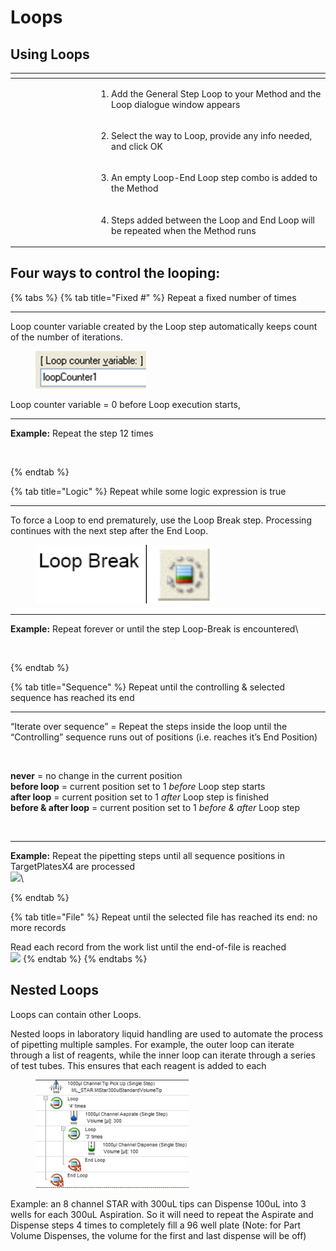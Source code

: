 # Loops

## Using Loops

<table data-header-hidden><thead><tr><th width="234"></th><th width="640"></th></tr></thead><tbody><tr><td><br><img src="blob:https://app.gitbook.com/bee01f9f-17dd-4567-bd04-3b5bb1d7447a" alt=""></td><td><ol><li>Add the General Step Loop to your Method and the Loop dialogue window appears</li></ol></td></tr><tr><td><br><img src="blob:https://app.gitbook.com/eeac64f4-7422-474f-9018-b9ad8ea6d7f3" alt=""></td><td><ol start="2"><li>Select the way to Loop, provide any info needed, and click OK</li></ol></td></tr><tr><td><br><img src="blob:https://app.gitbook.com/45c4c288-912b-473e-a97e-32b17171d9b9" alt=""></td><td><ol start="3"><li>An empty Loop-End Loop step combo is added to the Method</li></ol></td></tr><tr><td><br><img src="blob:https://app.gitbook.com/dfa1014d-9a3e-4b41-92e1-d73276f3d7bb" alt=""><br></td><td><ol start="4"><li>Steps added between the Loop and End Loop will be repeated when the Method runs</li></ol></td></tr></tbody></table>





## Four ways to control the looping:

{% tabs %}
{% tab title="Fixed #" %}
Repeat a fixed number of times

***

Loop counter variable created by the Loop step automatically keeps count of the number of iterations.

<figure><img src="../../../.gitbook/assets/image (88) (1) (1) (1) (1) (1).png" alt="" width="177"><figcaption></figcaption></figure>

Loop counter variable = 0 before Loop execution starts,

***

**Example:** Repeat the step 12 times

<figure><img src="blob:https://app.gitbook.com/2b9789cb-3171-4343-b945-6be58dc5ee93" alt=""><figcaption></figcaption></figure>
{% endtab %}

{% tab title="Logic" %}
Repeat while some logic expression is true

***

To force a Loop to end prematurely, use the Loop Break step. Processing continues with the next step after the End Loop.

<figure><img src="../../../.gitbook/assets/image (89) (1) (1) (1) (1) (1).png" alt=""><figcaption></figcaption></figure>

***

**Example:** Repeat forever or until the step Loop-Break is encountered\


<figure><img src="blob:https://app.gitbook.com/11f3922c-6e6d-419c-a670-133c3e0885d9" alt=""><figcaption></figcaption></figure>
{% endtab %}

{% tab title="Sequence" %}
Repeat until the controlling & selected sequence has reached its end

***

“Iterate over sequence” =  Repeat the steps inside the loop until the “Controlling” sequence runs out of positions (i.e. reaches it’s End Position)

<figure><img src="blob:https://app.gitbook.com/82592997-0c8a-45d3-8cda-b5f6a70dbdad" alt=""><figcaption></figcaption></figure>

**never** = no change in the current position \
**before loop** = current position set to 1 _before_ Loop step starts\
**after loop** = current position set to 1 _after_ Loop step is finished\
**before & after loop** = current position set to 1 _before & after_ Loop step

<figure><img src="blob:https://app.gitbook.com/fe9368da-a653-44a7-802e-514b93d4c9c6" alt=""><figcaption></figcaption></figure>

***

**Example:** Repeat the pipetting steps until all sequence positions in TargetPlatesX4 are processed\
![](blob:https://app.gitbook.com/8bed9c2a-a37b-4ddc-a4ba-0fe1983f30b0)\

{% endtab %}

{% tab title="File" %}
Repeat until the selected file has reached its end: no more records

&#x20;Read each record from the work list until the end-of-file is reached\
![](blob:https://app.gitbook.com/42267f91-8cac-4cc4-94d3-6f8c1eb17003)
{% endtab %}
{% endtabs %}



## Nested Loops

Loops can contain other Loops.

Nested loops in laboratory liquid handling are used to automate the process of pipetting multiple samples. For example, the outer loop can iterate through a list of reagents, while the inner loop can iterate through a series of test tubes. This ensures that each reagent is added to each

<figure><img src="../../../.gitbook/assets/image (92) (1) (1) (1) (1) (1).png" alt="" width="245"><figcaption></figcaption></figure>

Example: an 8 channel STAR with 300uL tips can Dispense 100uL into 3 wells for each 300uL Aspiration. So it will need to repeat the Aspirate and Dispense steps 4 times to completely fill a 96 well plate (Note: for Part Volume Dispenses, the volume for the first and last dispense will be off)

&#x20;

&#x20;

&#x20;
